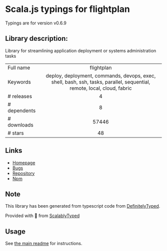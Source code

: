 
# Scala.js typings for flightplan

Typings are for version v0.6.9

## Library description:
Library for streamlining application deployment or systems administration tasks

|                    |                 |
| ------------------ | :-------------: |
| Full name          | flightplan |
| Keywords           | deploy, deployment, commands, devops, exec, shell, bash, ssh, tasks, parallel, sequential, remote, local, cloud, fabric |
| # releases         | 4 |
| # dependents       | 8 |
| # downloads        | 57446 |
| # stars            | 48 |

## Links
- [Homepage](https://github.com/pstadler/flightplan)
- [Bugs](https://github.com/pstadler/flightplan/issues)
- [Repository](https://github.com/pstadler/flightplan)
- [Npm](https://www.npmjs.com/package/flightplan)
    


## Note
This library has been generated from typescript code from [DefinitelyTyped](https://definitelytyped.org).

Provided with :purple_heart: from [ScalablyTyped](https://github.com/oyvindberg/ScalablyTyped)

## Usage
See [the main readme](../../readme.md) for instructions.


